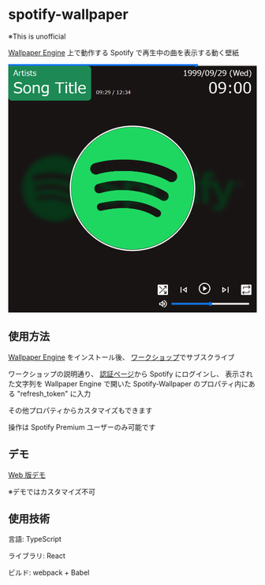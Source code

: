 # spotify-wallpaper

※This is unofficial

[Wallpaper Engine](https://store.steampowered.com/app/431960/Wallpaper_Engine/) 上で動作する
Spotify で再生中の曲を表示する動く壁紙

![preview](/wallpaper-engine/preview.png)

## 使用方法

[Wallpaper Engine](https://store.steampowered.com/app/431960/Wallpaper_Engine/) をインストール後、
[ワークショップ](https://steamcommunity.com/sharedfiles/filedetails/?id=2782322519)でサブスクライブ

ワークショップの説明通り、
[認証ページ](https://secchanu.com/app/spotify-wallpaper/token)から Spotify にログインし、
表示された文字列を Wallpaper Engine で開いた Spotify-Wallpaper のプロパティ内にある "refresh_token" に入力

その他プロパティからカスタマイズもできます

操作は Spotify Premium ユーザーのみ可能です

## デモ

[Web 版デモ](https://secchanu.com/app/spotify-wallpaper/demo)

※デモではカスタマイズ不可

## 使用技術

言語: TypeScript

ライブラリ: React

ビルド: webpack + Babel
